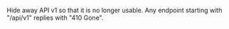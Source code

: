Hide away API v1 so that it is no longer usable. Any endpoint starting with
"/api/v1" replies with "410 Gone".
